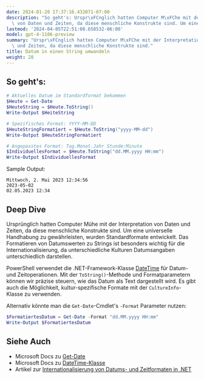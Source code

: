 ```yaml
---
date: 2024-01-20 17:37:16.432071-07:00
description: "So geht's: Urspr\xFCnglich hatten Computer M\xFChe mit der Interpretation\
  \ von Daten und Zeiten, da diese menschliche Konstrukte sind. Um eine universelle\u2026"
lastmod: '2024-04-05T22:51:08.658532-06:00'
model: gpt-4-1106-preview
summary: "Urspr\xFCnglich hatten Computer M\xFChe mit der Interpretation von Daten\
  \ und Zeiten, da diese menschliche Konstrukte sind."
title: Datum in einen String umwandeln
weight: 28
---
```


## So geht's:
```PowerShell
# Aktuelles Datum im Standardformat bekommen
$Heute = Get-Date
$HeuteString = $Heute.ToString()
Write-Output $HeiteString

# Spezifisches Format: YYYY-MM-DD
$HeuteStringFormatiert = $Heute.ToString("yyyy-MM-dd")
Write-Output $HeuteStringFormatiert

# Angepasstes Format: Tag.Monat.Jahr Stunde:Minute
$IndividuellesFormat = $Heute.ToString("dd.MM.yyyy HH:mm")
Write-Output $IndividuellesFormat
```
Sample Output:
```
Mittwoch, 2. Mai 2023 12:34:56
2023-05-02
02.05.2023 12:34
```

## Deep Dive
Ursprünglich hatten Computer Mühe mit der Interpretation von Daten und Zeiten, da diese menschliche Konstrukte sind. Um eine universelle Handhabung zu gewährleisten, wurden Standardformate entwickelt. Das Formatieren von Datumswerten zu Strings ist besonders wichtig für die Internationalisierung, da unterschiedliche Kulturen Datumsangaben unterschiedlich darstellen. 

PowerShell verwendet die .NET-Framework-Klasse [DateTime](https://docs.microsoft.com/en-us/dotnet/api/system.datetime?view=net-7.0) für Datum- und Zeitoperationen. Mit der `ToString()`-Methode und Formatparametern können wir präzise steuern, wie das Datum als Text dargestellt wird. Es gibt auch die Möglichkeit, kultur-spezifische Formate mit der `CultureInfo`-Klasse zu verwenden.

Alternativ könnte man die `Get-Date`-Cmdlet's `-Format` Parameter nutzen:
```PowerShell
$FormatiertesDatum = Get-Date -Format "dd.MM.yyyy HH:mm"
Write-Output $FormatiertesDatum
```

## Siehe Auch
- Microsoft Docs zu [Get-Date](https://docs.microsoft.com/de-de/powershell/module/microsoft.powershell.utility/get-date?view=powershell-7.0)
- Microsoft Docs zu [DateTime-Klasse](https://docs.microsoft.com/de-de/dotnet/api/system.datetime?view=net-7.0)
- Artikel zur [Internationalisierung von Datums- und Zeitformaten in .NET](https://docs.microsoft.com/de-de/dotnet/standard/base-types/custom-date-and-time-format-strings)
